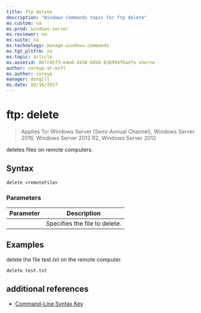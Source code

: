 ```yaml
---
title: ftp delete
description: "Windows Commands topic for ftp delete"
ms.custom: na
ms.prod: windows-server
ms.reviewer: na
ms.suite: na
ms.technology: manage-windows-commands
ms.tgt_pltfrm: na
ms.topic: article
ms.assetid: 067c45f3-e4e8-4450-b8b6-836994f6adfe vhorne
author: coreyp-at-msft
ms.author: coreyp
manager: dongill
ms.date: 10/16/2017
---
```

# ftp: delete

>Applies To: Windows Server (Semi-Annual Channel), Windows Server 2016, Windows Server 2012 R2, Windows Server 2012

deletes files on remote computers.   
## Syntax  
```  
delete <remoteFile>  
```  
### Parameters  

|  Parameter   |          Description          |
|--------------|-------------------------------|
| <remoteFile> | Specifies the file to delete. |

## <a name="BKMK_Examples"></a>Examples  
delete the file test.txt on the remote computer.  
```  
delete test.txt  
```  
## additional references  
-   [Command-Line Syntax Key](command-line-syntax-key.md)  
